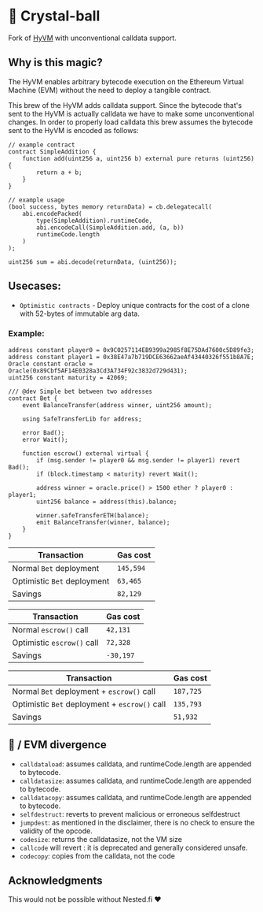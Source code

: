 # 🔮 Crystal-ball 

Fork of [HyVM](https://github.com/oguimbal/HyVM) with unconventional calldata support.

## Why is this magic? 

The HyVM enables arbitrary bytecode execution on the Ethereum Virtual Machine (EVM) without the need to deploy a tangible contract.

This brew of the HyVM adds calldata support. Since the bytecode that's sent to the HyVM is actually calldata we have to make some unconventional changes. In order to properly load calldata this brew assumes the bytecode sent to the HyVM is encoded as follows:

```solidity
// example contract
contract SimpleAddition {
    function add(uint256 a, uint256 b) external pure returns (uint256) {
        return a + b;
    }
}

// example usage
(bool success, bytes memory returnData) = cb.delegatecall(
    abi.encodePacked(
        type(SimpleAddition).runtimeCode,
        abi.encodeCall(SimpleAddition.add, (a, b))
        runtimeCode.length
    )
);

uint256 sum = abi.decode(returnData, (uint256));
```

## Usecases:

- `Optimistic contracts` - Deploy unique contracts for the cost of a clone with 52-bytes of immutable arg data.


### Example:
```solidity
address constant player0 = 0x9C0257114EB9399a2985f8E75DAd7600c5D89fe3;
address constant player1 = 0x38E47a7b719DCE63662aeAf43440326f551b8A7E;
Oracle constant oracle = Oracle(0x89Cbf5AF14E0328a3Cd3A734F92c3832d729d431);
uint256 constant maturity = 42069;

/// @dev Simple bet between two addresses
contract Bet {
    event BalanceTransfer(address winner, uint256 amount);

    using SafeTransferLib for address;

    error Bad();
    error Wait();

    function escrow() external virtual {
        if (msg.sender != player0 && msg.sender != player1) revert Bad();
        if (block.timestamp < maturity) revert Wait();

        address winner = oracle.price() > 1500 ether ? player0 : player1;
        uint256 balance = address(this).balance;

        winner.safeTransferETH(balance);
        emit BalanceTransfer(winner, balance);
    }
}
```

| Transaction      | Gas cost              |
|---------------------|-------------------------|
| Normal `Bet` deployment   |  `145,594`  |
| Optimistic `Bet` deployment | `63,465`         |
| Savings | `82,129`         |

| Transaction      | Gas cost              |
|---------------------|-------------------------|
| Normal `escrow()` call   |  `42,131`  |
| Optimistic `escrow()` call   | `72,328`         |
| Savings | `-30,197`         |

| Transaction      | Gas cost              |
|---------------------|-------------------------|
| Normal `Bet` deployment + `escrow()` call    |  `187,725`  |
| Optimistic `Bet` deployment + `escrow()` call    | `135,793`         |
| Savings | `51,932`         |


## 🔮 / EVM divergence
- `calldataload`: assumes calldata, and runtimeCode.length are appended to bytecode.
- `calldatasize`: assumes calldata, and runtimeCode.length are appended to bytecode. 
- `calldatacopy`: assumes calldata, and runtimeCode.length are appended to bytecode.
- `selfdestruct`: reverts to prevent malicious or erroneous selfdestruct
- `jumpdest`: as mentioned in the disclaimer, there is no check to ensure the validity of the opcode.
- `codesize`: returns the calldatasize, not the VM size
- `callcode` will revert : it is deprecated and generally considered unsafe.
- `codecopy`: copies from the calldata, not the code

## Acknowledgments

This would not be possible without Nested.fi ❤️